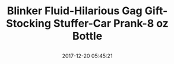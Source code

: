 ---
title: > #shorten me
  Blinker Fluid-Hilarious Gag Gift-Stocking Stuffer-Car Prank-8 oz Bottle
name: >
  Blinker Fluid-Hilarious Gag Gift-Stocking Stuffer-Car Prank-8 oz Bottle
date: "2017-12-20 05:45:21"
buy_now: "https://www.amazon.com/Blinker-Fluid-Hilarious-Gift-Stocking-Stuffer-Car-Prank-8/dp/B06ZXSKDZG?SubscriptionId=AKIAIA5RBQIWQVTCUEUQ&tag=coldcutdeals-20&linkCode=xm2&camp=2025&creative=165953&creativeASIN=B06ZXSKDZG"
description_markdown: >-

  - Comes in an empty 8 oz bottle, dimensions are 5 x 4.2 x 1.6 inches

  - Lights running low? Need a boost in brightness? Get your car's headlights shining bright with Saltiel Good's Blinker Fluid!

  - Hilarious gag gift for the whole family!

  - Local mechanic shorting you on your fluid fill ups? Need a reliable product? Get yourself a bottle of Saltiel Good's Blinker Fluid!

  - PREMIUM BLINKER FLUID SUITABLE FOR ALL TYPES OF VEHICLES


tweet_id_str: "943356628069486594"
price: "$19.99"
list_price: ""
deal_price: ""
you_save: ""
asin: "B06ZXSKDZG"
image: "https://images-na.ssl-images-amazon.com/images/I/415O9E2-DLL.jpg"
---